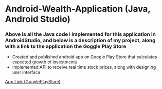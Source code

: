 # Android-Wealth-Application (Java, Android Studio)
### Above is all the Java code I implemented for this application in AndroidStudio, and below is a description of my project, along with a link to the application the Goggle Play Store
- Created and published android app on Google Play Store that calculates expected growth of investments
- Implemented API to receive real time stock prices, along with designing user interface 

[App Link (GooglePlayStore)](https://play.google.com/store/apps/details?id=com.calc.divcal)


<br /> 
